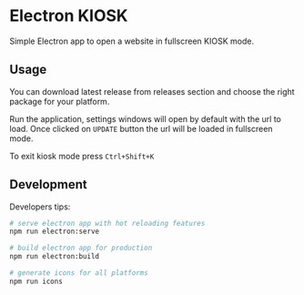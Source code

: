 # Electron KIOSK

Simple Electron app to open a website in fullscreen KIOSK mode.

## Usage

You can download latest release from releases section and choose the right package for your platform.

Run the application, settings windows will open by default with the url to load. Once clicked on `UPDATE` button the url will be loaded in fullscreen mode.

To exit kiosk mode press `Ctrl+Shift+K`

## Development

Developers tips:

```bash
# serve electron app with hot reloading features
npm run electron:serve

# build electron app for production
npm run electron:build

# generate icons for all platforms
npm run icons
```
